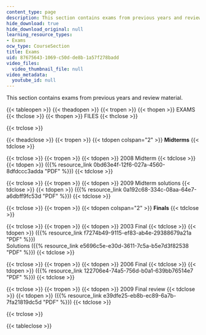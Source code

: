 ```yaml
---
content_type: page
description: This section contains exams from previous years and review material.
hide_download: true
hide_download_original: null
learning_resource_types:
- Exams
ocw_type: CourseSection
title: Exams
uid: 87675643-1069-c50d-de8b-1a57f278badd
video_files:
  video_thumbnail_file: null
video_metadata:
  youtube_id: null
---
```


This section contains exams from previous years and review material.

{{< tableopen >}}
{{< theadopen >}}
{{< tropen >}}
{{< thopen >}}
EXAMS
{{< thclose >}}
{{< thopen >}}
FILES
{{< thclose >}}

{{< trclose >}}

{{< theadclose >}}
{{< tropen >}}
{{< tdopen colspan="2" >}}
**Midterms**
{{< tdclose >}}

{{< trclose >}}
{{< tropen >}}
{{< tdopen >}}
2008 Midterm
{{< tdclose >}}
{{< tdopen >}}
({{% resource_link 0bd63e4f-12f6-027a-4560-8dfdccc3adda "PDF" %}})
{{< tdclose >}}

{{< trclose >}}
{{< tropen >}}
{{< tdopen >}}
2009 Midterm solutions
{{< tdclose >}}
{{< tdopen >}}
({{% resource_link 0a192c68-334c-08aa-64e7-a6dbff9fc53d "PDF" %}})
{{< tdclose >}}

{{< trclose >}}
{{< tropen >}}
{{< tdopen colspan="2" >}}
**Finals**
{{< tdclose >}}

{{< trclose >}}
{{< tropen >}}
{{< tdopen >}}
2003 Final
{{< tdclose >}}
{{< tdopen >}}
({{% resource_link f7274b49-9115-ef83-ab4e-29388679a21a "PDF" %}})  
Solutions ({{% resource_link e5696c5e-e30d-3611-7c5a-b5e7d3f82538 "PDF" %}})
{{< tdclose >}}

{{< trclose >}}
{{< tropen >}}
{{< tdopen >}}
2006 Final
{{< tdclose >}}
{{< tdopen >}}
({{% resource_link 122706e4-74a5-756d-b0a1-639bb76514e7 "PDF" %}})
{{< tdclose >}}

{{< trclose >}}
{{< tropen >}}
{{< tdopen >}}
2009 Final review
{{< tdclose >}}
{{< tdopen >}}
({{% resource_link e39dfe25-eb8b-ec89-6a7b-7fa21819dc5d "PDF" %}})
{{< tdclose >}}

{{< trclose >}}

{{< tableclose >}}
